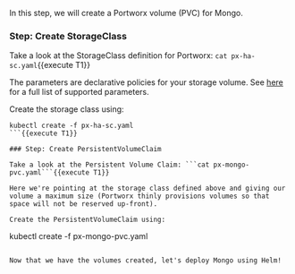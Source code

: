 In this step, we will create a Portworx volume (PVC) for Mongo.

### Step: Create StorageClass

Take a look at the StorageClass definition for Portworx: ```cat px-ha-sc.yaml```{{execute T1}}

The parameters are declarative policies for your storage volume. See [here](https://docs.portworx.com/manage/volumes.html) for a full list of supported parameters.

Create the storage class using:
```
kubectl create -f px-ha-sc.yaml
```{{execute T1}}

### Step: Create PersistentVolumeClaim

Take a look at the Persistent Volume Claim: ```cat px-mongo-pvc.yaml```{{execute T1}}

Here we're pointing at the storage class defined above and giving our volume a maximum size (Portworx thinly provisions volumes so that space will not be reserved up-front).

Create the PersistentVolumeClaim using:
```
kubectl create -f px-mongo-pvc.yaml
```{{execute T1}}

Now that we have the volumes created, let's deploy Mongo using Helm!
